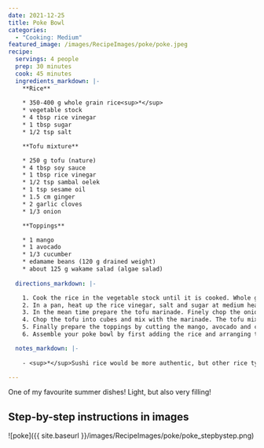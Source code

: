 ```yaml
---
date: 2021-12-25
title: Poke Bowl
categories:
  - "Cooking: Medium"
featured_image: /images/RecipeImages/poke/poke.jpeg
recipe:
  servings: 4 people
  prep: 30 minutes
  cook: 45 minutes
  ingredients_markdown: |-
    **Rice**
    
    * 350-400 g whole grain rice<sup>*</sup>
    * vegetable stock
    * 4 tbsp rice vinegar
    * 1 tbsp sugar
    * 1/2 tsp salt

    **Tofu mixture**

    * 250 g tofu (nature)
    * 4 tbsp soy sauce
    * 1 tbsp rice vinegar
    * 1/2 tsp sambal oelek
    * 1 tsp sesame oil
    * 1.5 cm ginger
    * 2 garlic cloves
    * 1/3 onion

    **Toppings**

    * 1 mango
    * 1 avocado
    * 1/3 cucumber
    * edamame beans (120 g drained weight)
    * about 125 g wakame salad (algae salad)
  
  directions_markdown: |-

    1. Cook the rice in the vegetable stock until it is cooked. Whole grain rice usually takes 45 minutes to cook, plus an additional 15 minutes of soakening with the heat turned off. 
    2. In a pan, heat up the rice vinegar, salt and sugar at medium heat until a homogenous liquid is obtained. Pour it over the cooked rice, mix and let the rice cool down.
    3. In the mean time prepare the tofu marinade. Finely chop the onion, garlic and ginger (the latter two can also be pressed) and mix with the soy sauce, rice vinegar, sambal oelek and sesame oil.
    4. Chop the tofu into cubes and mix with the marinade. The tofu mixture can either be eaten raw or cooked after being fried in a pan.
    5. Finally prepare the toppings by cutting the mango, avocado and cucumber into cubes. 
    6. Assemble your poke bowl by first adding the rice and arranging the toppings and tofu on top.

  notes_markdown: |-
    
    - <sup>*</sup>Sushi rice would be more authentic, but other rice types work as well.

---
```


One of my favourite summer dishes! Light, but also very filling!

<h2>Step-by-step instructions in images</h2>

![poke]({{ site.baseurl }}/images/RecipeImages/poke/poke_stepbystep.png)